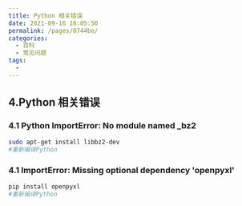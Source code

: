 ```yaml
---
title: Python 相关错误
date: 2021-09-16 16:05:50
permalink: /pages/0744be/
categories:
  - 百科
  - 常见问题
tags:
  - 
---
```

## 4.Python 相关错误
### 4.1 Python ImportError: No module named _bz2
```bash
sudo apt-get install libbz2-dev
#重新编译Python
```
### 4.1 ImportError: Missing optional dependency 'openpyxl'
```bash
pip install openpyxl
#重新编译Python
```
